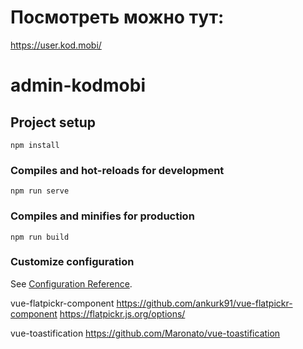# Посмотреть можно тут:
https://user.kod.mobi/

# admin-kodmobi

## Project setup
```
npm install
```

### Compiles and hot-reloads for development
```
npm run serve
```

### Compiles and minifies for production
```
npm run build
```

### Customize configuration
See [Configuration Reference](https://cli.vuejs.org/config/).

vue-flatpickr-component
https://github.com/ankurk91/vue-flatpickr-component
https://flatpickr.js.org/options/

vue-toastification
https://github.com/Maronato/vue-toastification
